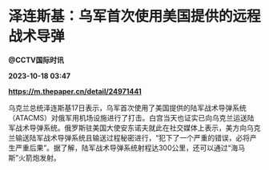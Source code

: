 # 泽连斯基：乌军首次使用美国提供的远程战术导弹
**@CCTV国际时讯**

**2023-10-18 03:47**

**https://m.thepaper.cn/detail/24971441**

乌克兰总统泽连斯基17日表示，乌军首次使用了美国提供的陆军战术导弹系统（ATACMS）对俄军用机场设施进行了打击。白宫当天也证实已向乌克兰运送陆军战术导弹系统。俄罗斯驻美国大使安东诺夫就此在社交媒体上表示，美方向乌克兰输送陆军战术导弹系统且输送过程秘密进行，“犯下了一个严重的错误，必将产生严重后果”。据了解，陆军战术导弹系统射程达300公里，还可以通过“海马斯”火箭炮发射。